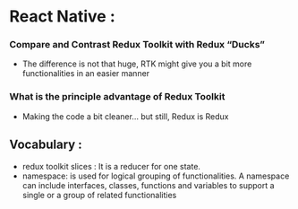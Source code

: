 # React Native : 

### Compare and Contrast Redux Toolkit with Redux “Ducks”
- The difference is not that huge, RTK might give you a bit more functionalities in an easier manner 
  
### What is the principle advantage of Redux Toolkit
- Making the code a bit cleaner... but still, Redux is Redux 

## Vocabulary  : 
- redux toolkit slices : It is a reducer for one state.
- namespace:  is used for logical grouping of functionalities. A namespace can include interfaces, classes, functions and variables to support a single or a group of related functionalities